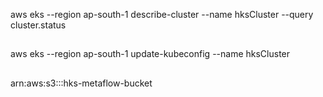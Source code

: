 aws eks --region ap-south-1 describe-cluster --name hksCluster --query cluster.status

## 
aws eks --region ap-south-1 update-kubeconfig --name hksCluster

##
arn:aws:s3:::hks-metaflow-bucket
